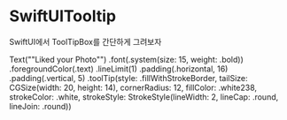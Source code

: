 # SwiftUITooltip

SwiftUI에서 ToolTipBox를 간단하게 그려보자

Text("\"Liked your Photo\"")
                        .font(.system(size: 15, weight: .bold))
                        .foregroundColor(.text)
                        .lineLimit(1)
                        .padding(.horizontal, 16)
                        .padding(.vertical, 5)
                        .toolTip(style: .fillWithStrokeBorder,
                                 tailSize: CGSize(width: 20, height: 14),
                                 cornerRadius: 12,
                                 fillColor: .white238,
                                 strokeColor: .white,
                                 strokeStyle: StrokeStyle(lineWidth: 2,
                                                          lineCap: .round,
                                                          lineJoin: .round))

